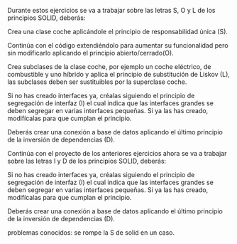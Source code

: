 Durante estos ejercicios se va a trabajar sobre las letras S, O y L de los principios SOLID, deberás:


 Crea una clase coche aplicándole el principio de responsabilidad única (S).
 
 
   Continúa con el código extendiéndolo para aumentar su funcionalidad pero sin modificarlo aplicando el principio abierto/cerrado(O).
	 
	 
 Crea subclases de la clase coche, por ejemplo un coche eléctrico, de combustible y uno híbrido y aplica el principio de substitución de Liskov (L), 
las subclases deben ser sustituibles por la superclase coche.
	
	
Si no has creado interfaces ya, créalas siguiendo el principio de segregación de interfaz (I) el cual indica que las interfaces grandes se 
	 deben segregar en varias interfaces pequeñas.
	Si ya las has creado, modifícalas para que cumplan el principio.

   Deberás crear una conexión a base de datos aplicando el último principio de la inversión de dependencias (D).
    
    
    
   Continúa con el proyecto de los anteriores ejercicios ahora se va a trabajar sobre las letras I y D de los principios SOLID, deberás:


   Si no has creado interfaces ya, créalas siguiendo el principio de segregación de interfaz (I) el cual 
   indica que las interfaces grandes se deben segregar en varias interfaces pequeñas. Si ya las has creado,
   modifícalas para que cumplan el principio.

   Deberás crear una conexión a base de datos aplicando el último principio de la inversión de dependencias (D).
    
   problemas conocidos:
   se rompe la S de solid en un caso.
   
  

